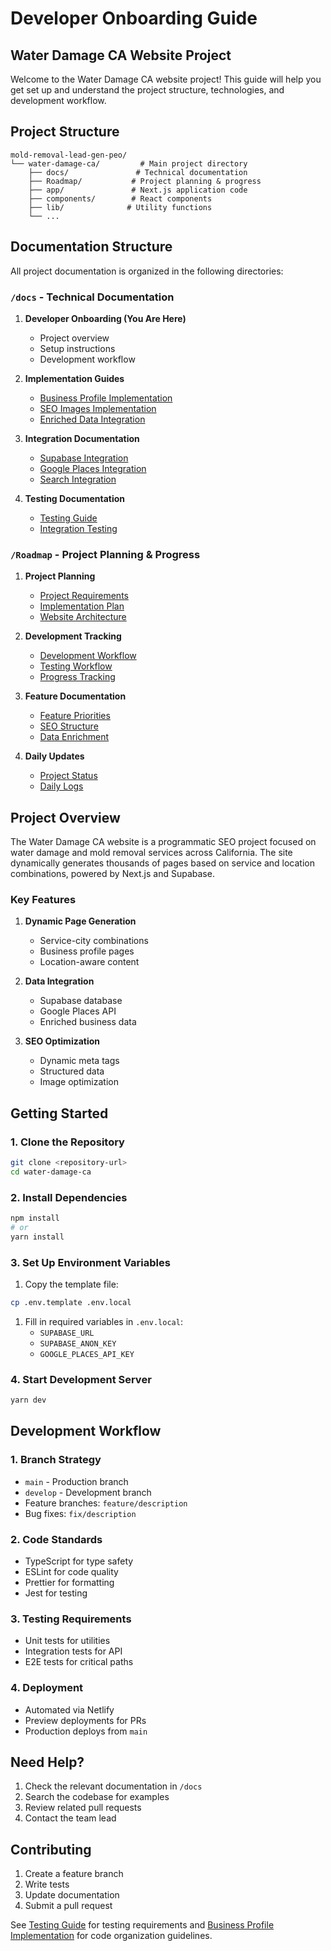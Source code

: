 # Developer Onboarding Guide

## Water Damage CA Website Project

Welcome to the Water Damage CA website project! This guide will help you get set up and understand the project structure, technologies, and development workflow.

## Project Structure

```plaintext
mold-removal-lead-gen-peo/
└── water-damage-ca/         # Main project directory
    ├── docs/               # Technical documentation
    ├── Roadmap/           # Project planning & progress
    ├── app/               # Next.js application code
    ├── components/        # React components
    ├── lib/              # Utility functions
    └── ...
```

## Documentation Structure

All project documentation is organized in the following directories:

### `/docs` - Technical Documentation

1. **Developer Onboarding (You Are Here)**
   - Project overview
   - Setup instructions
   - Development workflow

1. **Implementation Guides**
   - [Business Profile Implementation](./business-profile-implementation.md)
   - [SEO Images Implementation](./seo-images-implementation.md)
   - [Enriched Data Integration](./enriched-data-integration-status.md)

1. **Integration Documentation**
   - [Supabase Integration](./supabase-mcp-integration.md)
   - [Google Places Integration](./google-integration.md)
   - [Search Integration](./perplexity-mcp-server-guide.md)

1. **Testing Documentation**
   - [Testing Guide](./testing-guide.md)
   - [Integration Testing](./brave-search-testing.md)

### `/Roadmap` - Project Planning & Progress

1. **Project Planning**
   - [Project Requirements](../Roadmap/project-requirements.md)
   - [Implementation Plan](../Roadmap/implementation-plan.md)
   - [Website Architecture](../Roadmap/website-architecture.md)

1. **Development Tracking**
   - [Development Workflow](../Roadmap/development-workflow.md)
   - [Testing Workflow](../Roadmap/testing-workflow.md)
   - [Progress Tracking](../Roadmap/tracking-progress.md)

1. **Feature Documentation**
   - [Feature Priorities](../Roadmap/feature-priorities.md)
   - [SEO Structure](../Roadmap/seo-structure.md)
   - [Data Enrichment](../Roadmap/Data%20Enrichment/README.md)

1. **Daily Updates**
   - [Project Status](../Roadmap/project-status.md)
   - [Daily Logs](../Roadmap/Daily%20Logs/)

## Project Overview

The Water Damage CA website is a programmatic SEO project focused on water damage and mold removal services across California. The site dynamically generates thousands of pages based on service and location combinations, powered by Next.js and Supabase.

### Key Features

1. **Dynamic Page Generation**
   - Service-city combinations
   - Business profile pages
   - Location-aware content

1. **Data Integration**
   - Supabase database
   - Google Places API
   - Enriched business data

1. **SEO Optimization**
   - Dynamic meta tags
   - Structured data
   - Image optimization

## Getting Started

### 1. Clone the Repository

```bash
git clone <repository-url>
cd water-damage-ca
```

### 2. Install Dependencies

```bash
npm install
# or
yarn install
```

### 3. Set Up Environment Variables

1. Copy the template file:

```bash
cp .env.template .env.local
```

1. Fill in required variables in `.env.local`:
   - `SUPABASE_URL`
   - `SUPABASE_ANON_KEY`
   - `GOOGLE_PLACES_API_KEY`

### 4. Start Development Server

```bash
yarn dev
```

## Development Workflow

### 1. Branch Strategy

- `main` - Production branch
- `develop` - Development branch
- Feature branches: `feature/description`
- Bug fixes: `fix/description`

### 2. Code Standards

- TypeScript for type safety
- ESLint for code quality
- Prettier for formatting
- Jest for testing

### 3. Testing Requirements

- Unit tests for utilities
- Integration tests for API
- E2E tests for critical paths

### 4. Deployment

- Automated via Netlify
- Preview deployments for PRs
- Production deploys from `main`

## Need Help?

1. Check the relevant documentation in `/docs`
1. Search the codebase for examples
1. Review related pull requests
1. Contact the team lead

## Contributing

1. Create a feature branch
1. Write tests
1. Update documentation
1. Submit a pull request

See [Testing Guide](./testing-guide.md) for testing requirements and [Business Profile Implementation](./business-profile-implementation.md) for code organization guidelines.
